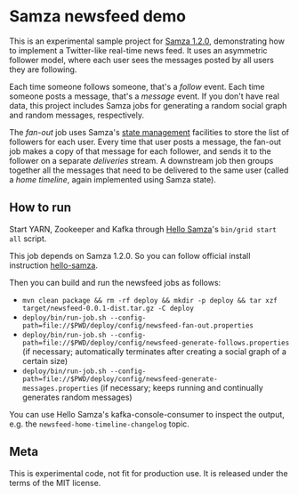 Samza newsfeed demo
===================

This is an experimental sample project for [Samza 1.2.0](https://samza.apache.org/),
demonstrating how to implement a Twitter-like real-time news feed. It uses an asymmetric
follower model, where each user sees the messages posted by all users they are following.

Each time someone follows someone, that's a *follow* event. Each time someone posts a message,
that's a *message* event. If you don't have real data, this project includes Samza jobs for
generating a random social graph and random messages, respectively.

The *fan-out* job uses Samza's
[state management](http://samza.incubator.apache.org/learn/documentation/latest/container/state-management.html)
facilities to store the list of followers for each user. Every time that user posts a message,
the fan-out job makes a copy of that message for each follower, and sends it to the follower
on a separate *deliveries* stream. A downstream job then groups together all the messages
that need to be delivered to the same user (called a *home timeline*, again implemented using
Samza state).


How to run
----------

Start YARN, Zookeeper and Kafka through
[Hello Samza](http://samza.incubator.apache.org/startup/hello-samza/latest/)'s
`bin/grid start all` script.

This job depends on Samza 1.2.0. So you can follow official install instruction [hello-samza](https://github.com/apache/samza-hello-samza).

Then you can build and run the newsfeed jobs as follows:

* `mvn clean package && rm -rf deploy && mkdir -p deploy && tar xzf target/newsfeed-0.0.1-dist.tar.gz -C deploy`
* `deploy/bin/run-job.sh --config-path=file://$PWD/deploy/config/newsfeed-fan-out.properties`
* `deploy/bin/run-job.sh --config-path=file://$PWD/deploy/config/newsfeed-generate-follows.properties`
  (if necessary; automatically terminates after creating a social graph of a certain size)
* `deploy/bin/run-job.sh --config-path=file://$PWD/deploy/config/newsfeed-generate-messages.properties`
  (if necessary; keeps running and continually generates random messages)

You can use Hello Samza's kafka-console-consumer to inspect the output, e.g. the
`newsfeed-home-timeline-changelog` topic.


Meta
----

This is experimental code, not fit for production use. It is released under the terms of the MIT license.
